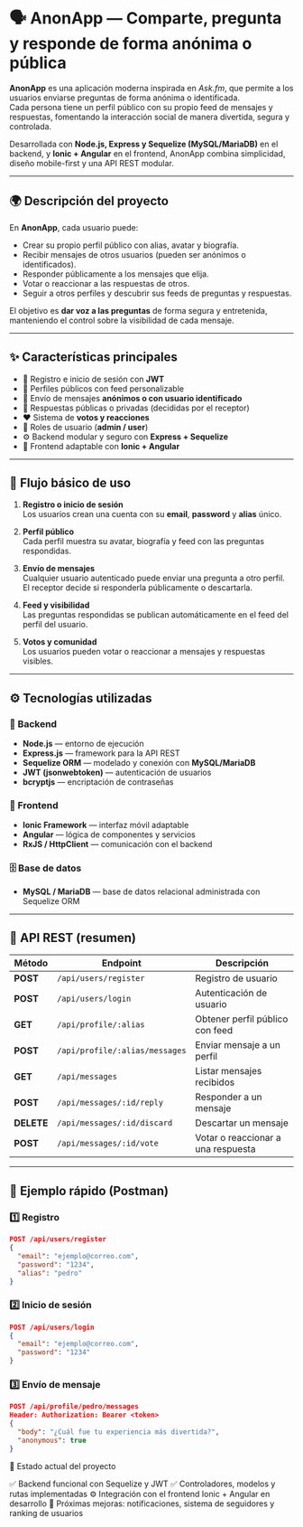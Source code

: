 # 🗣️ AnonApp — Comparte, pregunta y responde de forma anónima o pública

**AnonApp** es una aplicación moderna inspirada en *Ask.fm*, que permite a los usuarios enviarse preguntas de forma anónima o identificada.  
Cada persona tiene un perfil público con su propio feed de mensajes y respuestas, fomentando la interacción social de manera divertida, segura y controlada.

Desarrollada con **Node.js, Express y Sequelize (MySQL/MariaDB)** en el backend, y **Ionic + Angular** en el frontend, AnonApp combina simplicidad, diseño mobile-first y una API REST modular.

---

## 🌍 Descripción del proyecto

En **AnonApp**, cada usuario puede:
- Crear su propio perfil público con alias, avatar y biografía.  
- Recibir mensajes de otros usuarios (pueden ser anónimos o identificados).  
- Responder públicamente a los mensajes que elija.  
- Votar o reaccionar a las respuestas de otros.  
- Seguir a otros perfiles y descubrir sus feeds de preguntas y respuestas.  

El objetivo es **dar voz a las preguntas** de forma segura y entretenida, manteniendo el control sobre la visibilidad de cada mensaje.

---

## ✨ Características principales

- 🔐 Registro e inicio de sesión con **JWT**  
- 👤 Perfiles públicos con feed personalizable  
- 💬 Envío de mensajes **anónimos o con usuario identificado**  
- 💭 Respuestas públicas o privadas (decididas por el receptor)  
- ❤️ Sistema de **votos y reacciones**  
- 🧩 Roles de usuario (**admin / user**)  
- ⚙️ Backend modular y seguro con **Express + Sequelize**  
- 📱 Frontend adaptable con **Ionic + Angular**

---

## 🧠 Flujo básico de uso

1. **Registro o inicio de sesión**  
   Los usuarios crean una cuenta con su **email**, **password** y **alias** único.  

2. **Perfil público**  
   Cada perfil muestra su avatar, biografía y feed con las preguntas respondidas.  

3. **Envío de mensajes**  
   Cualquier usuario autenticado puede enviar una pregunta a otro perfil.  
   El receptor decide si responderla públicamente o descartarla.  

4. **Feed y visibilidad**  
   Las preguntas respondidas se publican automáticamente en el feed del perfil del usuario.  

5. **Votos y comunidad**  
   Los usuarios pueden votar o reaccionar a mensajes y respuestas visibles.

---

## ⚙️ Tecnologías utilizadas

### 🔧 Backend
- **Node.js** — entorno de ejecución  
- **Express.js** — framework para la API REST  
- **Sequelize ORM** — modelado y conexión con **MySQL/MariaDB**  
- **JWT (jsonwebtoken)** — autenticación de usuarios  
- **bcryptjs** — encriptación de contraseñas  

### 🎨 Frontend
- **Ionic Framework** — interfaz móvil adaptable  
- **Angular** — lógica de componentes y servicios  
- **RxJS / HttpClient** — comunicación con el backend  

### 🗄️ Base de datos
- **MySQL / MariaDB** — base de datos relacional administrada con Sequelize ORM

---

## 💬 API REST (resumen)

| Método | Endpoint | Descripción |
|--------|-----------|-------------|
| **POST** | `/api/users/register` | Registro de usuario |
| **POST** | `/api/users/login` | Autenticación de usuario |
| **GET** | `/api/profile/:alias` | Obtener perfil público con feed |
| **POST** | `/api/profile/:alias/messages` | Enviar mensaje a un perfil |
| **GET** | `/api/messages` | Listar mensajes recibidos |
| **POST** | `/api/messages/:id/reply` | Responder a un mensaje |
| **DELETE** | `/api/messages/:id/discard` | Descartar un mensaje |
| **POST** | `/api/messages/:id/vote` | Votar o reaccionar a una respuesta |

---

## 🧩 Ejemplo rápido (Postman)

### 1️⃣ Registro
```json
POST /api/users/register
{
  "email": "ejemplo@correo.com",
  "password": "1234",
  "alias": "pedro"
}
```

### 2️⃣ Inicio de sesión
```json
POST /api/users/login
{
  "email": "ejemplo@correo.com",
  "password": "1234"
}
```
### 3️⃣ Envío de mensaje
```json
POST /api/profile/pedro/messages
Header: Authorization: Bearer <token>
{
  "body": "¿Cuál fue tu experiencia más divertida?",
  "anonymous": true
}
```

🧱 Estado actual del proyecto

✅ Backend funcional con Sequelize y JWT
✅ Controladores, modelos y rutas implementadas
⚙️ Integración con el frontend Ionic + Angular en desarrollo
🚀 Próximas mejoras: notificaciones, sistema de seguidores y ranking de usuarios